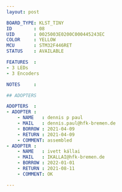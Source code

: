 ```yaml
---
layout: post

BOARD_TYPE: KLST_TINY
ID        : 08
UID       : 0025003E0200C000445243EC
COLOR     : YELLOW
MCU       : STM32F446RET
STATUS    : AVAILABLE

FEATURES  :
- 3 LEDs
- 3 Encoders

NOTES     :

## ADOPTERS

ADOPTERS  :
- ADOPTER :
    - NAME   : dennis p paul
    - MAIL   : dennis.paul@hfk-bremen.de
    - BORROW : 2021-04-09
    - RETURN : 2021-04-09
    - COMMENT: assembled
- ADOPTER :
    - NAME   : ivett kállai
    - MAIL   : IKALLAI@hfk-bremen.de
    - BORROW : 2022-01-01
    - RETURN : 2021-08-11
    - COMMENT: OK

---
```

